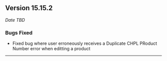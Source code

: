 
## Version 15.15.2
_Date TBD_

### Bugs Fixed
* Fixed bug where user erroneously receives a Duplicate CHPL PRoduct Number error when editting a product

---
